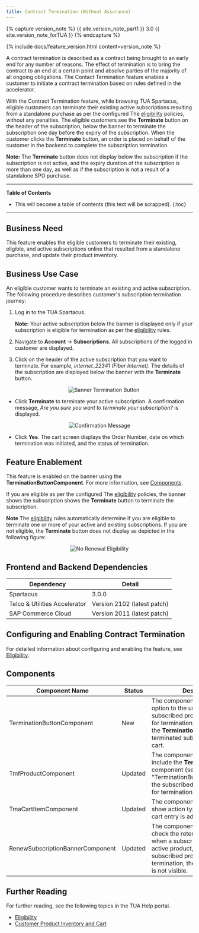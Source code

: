 ```yaml
---
title: Contract Termination (Without Assurance)
---
```


{% capture version_note %}
{{ site.version_note_part1 }} 3.0 {{ site.version_note_forTUA }}
{% endcapture %}

{% include docs/feature_version.html content=version_note %}

A contract termination is described as a contract being brought to an early end for any number of reasons. The effect of termination is to bring the contract to an end at a certain point and absolve parties of the majority of all ongoing obligations. The Contact Termination feature enables a customer to initiate a contract termination based on rules defined in the accelerator.

With the Contract Termination feature, while browsing TUA Spartacus, eligible customers can  terminate their existing active subscriptions resulting from a standalone purchase as per the configured The [eligibility](https://help.sap.com/viewer/c762d9007c5c4f38bafbe4788446983e/2102/en-US/602fadbbb42c40a68750d0dac7deba8a.html) policies, without any penalties. The eligible customers see the **Terminate** button on the header of the subscription, below the banner to terminate the subscription one day before the expiry of the subscription. When the customer clicks the **Terminate** button, an order is placed on behalf of the customer in the backend to complete the subscription termination.

**Note:** The **Terminate** button does not display below the subscription if the subscription is not active, and the expiry duration of the subscription is more than one day, as well as if the subscription is not a result of a standalone SPO purchase.

***

**Table of Contents**

- This will become a table of contents (this text will be scrapped).
{:toc}

***

## Business Need

This feature enables the eligible customers to terminate their existing, eligible, and active subscriptions online that resulted from a standalone purchase, and update their product inventory.

## Business Use Case

An eligible customer wants to terminate an existing and active subscription. The following procedure describes customer's subscription termination journey:

1. Log in to the TUA Spartacus.

    **Note:** Your active subscription below the banner is displayed only if your subscription is eligible for termination as per the [eligibility](https://help.sap.com/viewer/c762d9007c5c4f38bafbe4788446983e/latest/en-US/602fadbbb42c40a68750d0dac7deba8a.html) rules.

1. Navigate to **Account** -> **Subscriptions**. All subscriptions of the logged in customer are displayed.
1. Click on the header of the active subscription that you want to terminate. For example, *internet_22341 (Fiber Internet)*. The details of the subscription are displayed below the banner with the **Terminate** button.

    <p align="center"><img src="{{ site.baseurl }}/assets/images/telco/1banner-termination-button.png" alt="Banner Termination Button"></p>

-  Click **Terminate** to terminate your active subscription. A confirmation message, *Are you sure you want to terminate your subscription?* is displayed.

<p align="center"><img src="{{ site.baseurl }}/assets/images/telco/confirmation-message.png" alt="Confirmation Message"></p>

- Click **Yes**. The cart screen displays the Order Number, date on which termination was initiated, and the status of termination.

## Feature Enablement

This feature is enabled on the banner using the **TerminationButtonComponent**. For more information, see [Components](#components).

If you are eligible as per the configured The [eligibility](https://help.sap.com/viewer/c762d9007c5c4f38bafbe4788446983e/2102/en-US/602fadbbb42c40a68750d0dac7deba8a.html) policies, the banner shows the subscription shows the **Terminate** button to terminate the subscription.

**Note** The [eligibility](https://help.sap.com/viewer/c762d9007c5c4f38bafbe4788446983e/2102/en-US/602fadbbb42c40a68750d0dac7deba8a.html) rules automatically determine if you are eligible to terminate one or more of your active and existing subscriptions. If you are not eligible, the **Terminate** button does not display as depicted in the following figure:

 <p align="center"><img src="{{ site.baseurl }}/assets/images/telco/No-renewal-eligibility.png" alt="No Renewal Eligibility"></p>

## Frontend and Backend Dependencies

| Dependency                                	| Detail                                                 	|
|--------------------------------------------	|--------------------------------------------------------	|
| Spartacus                                     	| 3.0.0                                          	|
| Telco & Utilities Accelerator	             	| Version 2102 (latest patch)            	|
| SAP Commerce Cloud 	| Version 2011 (latest patch) 	|

## Configuring and Enabling Contract Termination

For detailed information about configuring and enabling the feature, see [Eligibility](https://help.sap.com/viewer/c762d9007c5c4f38bafbe4788446983e/latest/en-US/602fadbbb42c40a68750d0dac7deba8a.html).

## Components

| Component   Name                 	| Status  	| Description                                                                                                                                                                                                         	|
|----------------------------------	|---------	|---------------------------------------------------------------------------------------------------------------------------------------------------------------------------------------------------------------------	|
| TerminationButtonComponent       	| New     	| The component provides an option to the user to terminate the subscribed product if it is eligible for termination. When you click the **Termination** button, the terminated subscribed is added to cart.               	|
| TmfProductComponent              	| Updated 	| The component is updated to include the **Termination** button component (see "TerminationButtonComponent")if the subscribed product is eligible for termination.                                                       	|
| TmaCartItemComponent             	| Updated 	| The component is updated to show action type with which a cart entry is added to the cart.                                                                                                                          	|
| RenewSubscriptionBannerComponent 	| Updated 	| The component is updated to check the retention eligibility only when a subscription contains an active product, so that if the subscribed product is in pending termination, the option of renewal is not visible.

## Further Reading

For further reading, see the following topics in the TUA Help portal.

- [Eligibility](https://help.sap.com/viewer/c762d9007c5c4f38bafbe4788446983e/latest/en-US/602fadbbb42c40a68750d0dac7deba8a.html)
- [Customer Product Inventory and Cart](https://help.sap.com/viewer/32f0086927f44c9ab1199f1dab8833cd/latest/en-US/552515309dd545e7b7878eb081b56453.html)
